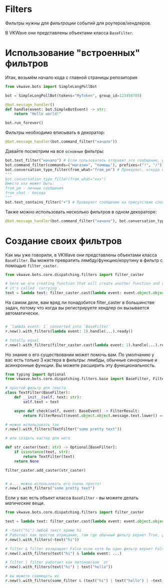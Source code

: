 # Filters

Фильтры нужны для _фильтрации_ событий для роутеров/хендлеров.

В VKWave они представлены объектами класса `BaseFilter`.

# Использование "встроенных" фильтров
Итак, возьмём начало кода с главной страницы репозитория
```python
from vkwave.bots import SimpleLongPollBot

bot = SimpleLongPollBot(tokens="MyToken", group_id=123456789)

@bot.message_handler()
def handle(event: bot.SimpleBotEvent) -> str:
    return "Hello world!"

bot.run_forever()
```
Фильтры необходимо вписывать в декоратор:
```python
@bot.message_handler(bot.command_filter("начало"))
```
Давайте посмотрим на все `основные` фильтры:
```python
bot.text_filter("начало") # Если пользователь отправит это сообщение, фильтр сработает
bot.command_filter(commands=("магазин", "помощь"), prefixes=("!", "/")) # Если пользователь отправит сообщение !магазин или /магазин или /помощь и так далее, фильтр сработает
bot.conversation_type_filter(from_what="from_pm") # Проверяет, откуда пришло сообщение
"""
bot.conversation_type_filter(from_what="xxx")
Вместо xxx может быть:
from_pm - личные сообщения
from_chat - беседа
"""
bot.text_contains_filter("+") # Проверяет сообщение на присутствие слова
```
Также можно использовать несколько фильтров в одном декораторе:
```python
@bot.message_handler(bot.command_filter("начало"), bot.conversation_type_filter(from_what="from_chat"))
```


# Создание своих фильтров
Как мы уже говорили, в VKWave они представлены объектами класса `BaseFilter`.
Вы можете превратить лямбду/функцию/корутину в фильтр с помощью `filter_caster`.
```python
from vkwave.bots.core.dispatching.filters import filter_caster

# here we are creating function that will create another function and cast it to filter
# it's called `currying`.
text = lambda text: filter_caster.cast(lambda event: event.object.object.message.text.lower() == text)
```

На самом деле, вам вряд ли понадобится filter_caster в большинстве задач, потому что когда вы регистрируете хендлер он вызывается автоматически.

```python

# `lambda event: 1` converted into `BaseFilter`
r.new().with_filters(lambda event: 1).handle(...).ready()

# totally equal
r.new().with_filters(filter_caster.cast(lambda event: 1).handle(...).ready())
```

Но знание о его существовании может помочь вам. По умолчанию у вас есть только 3 кастера в фильтры: лямбды, обычные синхронные и асинхронные функции. Вы можете расширить эту функциональность.

```python
from typing import Optional
from vkwave.bots.core.dispatching.filters.base import BaseFilter, FilterResult

# простой фильтр для текста
class TextFilter(BaseFilter):
    def __init__(self, text: str):
        self.text = text

    async def check(self, event: BaseEvent) -> FilterResult:
        return FilterResult(event.object.object.message.text.lower() == self.text)

# можно использовать так
r.new().with_filters(TextFilter("some pretty text"))

# или создать кастер для него

def str_caster(text: str) -> Optional[BaseFilter]:
    if isinstance(text, str):
        return TextFilter(text)
    return None

filter_caster.add_caster(str_caster)


# и... можно использовать его очень просто!
r.new().with_filters("some pretty text")

```

Если у вас есть объект класса `BaseFilter` - вы можете делать _магические_ вещи. 

```python
from vkwave.bots.core.dispatching.filters import filter_caster

text = lambda text: filter_caster.cast(lambda event: event.object.object.message.text.lower() == text)

# ~text("hi") любой текст кроме hi
# Работает как простое отрицание, там где обычный фильтр вернет True, фильтр с ~ вернет False
r.new().with_filters(~text("hi"))

# filter & filter возвращает False если хотя бы один фильтр вернет False
r.new().with_filters(text("hi") & lambda event: ...)

# filter | filter работает как питоновское `or`
r.new().with_filters(text("hi") | text("hello"))

# вы можете совмещать их
r.new().with_filters(some_filter & (text("hi") | text("hello") | ~text("bye")))

```
